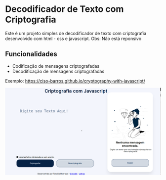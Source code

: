 # Decodificador de Texto com Criptografia

Este é um projeto simples de decodificador de texto com criptografia desenvolvido com html - css e javascript. 
Obs: Não está reponsivo

## Funcionalidades

- Codificação de mensagens criptografadas
- Decodificação de mensagens criptografadas

Exemplo:  https://ciso-barros.github.io/cryptography-with-javascript/

![Badge de conclusão de projeto](./assets/imagens/criptografia.png)
